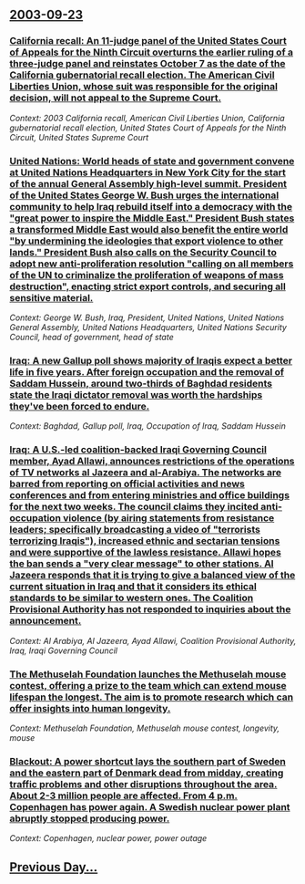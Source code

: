 ## [2003-09-23](/news/2003/09/23/index.md)

### [ California recall: An 11-judge panel of the United States Court of Appeals for the Ninth Circuit overturns the earlier ruling of a three-judge panel and reinstates October 7 as the date of the California gubernatorial recall election. The American Civil Liberties Union, whose suit was responsible for the original decision, will not appeal to the Supreme Court.](/news/2003/09/23/california-recall-an-11-judge-panel-of-the-united-states-court-of-appeals-for-the-ninth-circuit-overturns-the-earlier-ruling-of-a-three-ju.md)
_Context: 2003 California recall, American Civil Liberties Union, California gubernatorial recall election, United States Court of Appeals for the Ninth Circuit, United States Supreme Court_

### [ United Nations: World heads of state and government convene at United Nations Headquarters in New York City for the start of the annual General Assembly high-level summit. President of the United States George W. Bush urges the international community to help Iraq rebuild itself into a democracy with the "great power to inspire the Middle East." President Bush states a transformed Middle East would also benefit the entire world "by undermining the ideologies that export violence to other lands." President Bush also calls on the Security Council to adopt new anti-proliferation resolution "calling on all members of the UN to criminalize the proliferation of weapons of mass destruction", enacting strict export controls, and securing all sensitive material.](/news/2003/09/23/united-nations-world-heads-of-state-and-government-convene-at-united-nations-headquarters-in-new-york-city-for-the-start-of-the-annual-gen.md)
_Context: George W. Bush, Iraq, President, United Nations, United Nations General Assembly, United Nations Headquarters, United Nations Security Council, head of government, head of state_

### [ Iraq: A new Gallup poll shows majority of Iraqis expect a better life in five years. After foreign occupation and the removal of Saddam Hussein, around two-thirds of Baghdad residents state the Iraqi dictator removal was worth the hardships they've been forced to endure.](/news/2003/09/23/iraq-a-new-gallup-poll-shows-majority-of-iraqis-expect-a-better-life-in-five-years-after-foreign-occupation-and-the-removal-of-saddam-hus.md)
_Context: Baghdad, Gallup poll, Iraq, Occupation of Iraq, Saddam Hussein_

### [ Iraq: A U.S.-led coalition-backed Iraqi Governing Council member, Ayad Allawi, announces restrictions of the operations of TV networks al Jazeera and al-Arabiya. The networks are barred from reporting on official activities and news conferences and from entering ministries and office buildings for the next two weeks. The council claims they incited anti-occupation violence (by airing statements from resistance leaders; specifically broadcasting a video of "terrorists terrorizing Iraqis"), increased ethnic and sectarian tensions and were supportive of the lawless resistance. Allawi hopes the ban sends a "very clear message" to other stations. Al Jazeera responds that it is trying to give a balanced view of the current situation in Iraq and that it considers its ethical standards to be similar to western ones. The Coalition Provisional Authority has not responded to inquiries about the announcement.](/news/2003/09/23/iraq-a-u-s-led-coalition-backed-iraqi-governing-council-member-ayad-allawi-announces-restrictions-of-the-operations-of-tv-networks-al-j.md)
_Context: Al Arabiya, Al Jazeera, Ayad Allawi, Coalition Provisional Authority, Iraq, Iraqi Governing Council_

### [ The Methuselah Foundation launches the Methuselah mouse contest, offering a prize to the team which can extend mouse lifespan the longest. The aim is to promote research which can offer insights into human longevity.](/news/2003/09/23/the-methuselah-foundation-launches-the-methuselah-mouse-contest-offering-a-prize-to-the-team-which-can-extend-mouse-lifespan-the-longest.md)
_Context: Methuselah Foundation, Methuselah mouse contest, longevity, mouse_

### [ Blackout: A power shortcut lays the southern part of Sweden and the eastern part of Denmark dead from midday, creating traffic problems and other disruptions throughout the area. About 2-3 million people are affected. From 4 p.m. Copenhagen has power again. A Swedish nuclear power plant abruptly stopped producing power.](/news/2003/09/23/blackout-a-power-shortcut-lays-the-southern-part-of-sweden-and-the-eastern-part-of-denmark-dead-from-midday-creating-traffic-problems-and.md)
_Context: Copenhagen, nuclear power, power outage_

## [Previous Day...](/news/2003/09/22/index.md)

